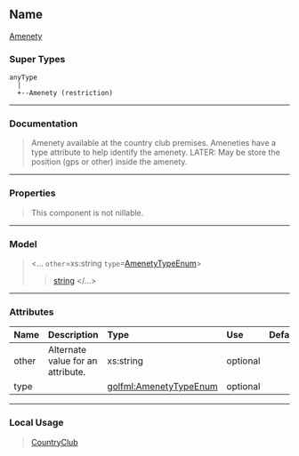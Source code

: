 ## Name ##

[Amenety](CAmenety.md)
### Super Types ###
```
anyType
  |
  +--Amenety (restriction)
```


---


### Documentation ###


> Amenety available at the country club premises.
> Ameneties have a type attribute to help identify the amenety.
> LATER: May be store the position (gps or other) inside the amenety.


---



### Properties ###

> This component is not nillable.

---


### Model ###

> <...  `other`=xs:string  `type`=[AmenetyTypeEnum](SAmenetyTypeEnum.md)>
> > [string](Sstring.md)
> > </...>

---


### Attributes ###

| **Name** | **Description** | **Type** | **Use** | **Default** | **Fixed** | **Form** |
|:---------|:----------------|:---------|:--------|:------------|:----------|:---------|
| other |  				Alternate value for an attribute.			 | xs:string | optional |  |  | unqualified |
| type |   | [golfml:AmenetyTypeEnum](SAmenetyTypeEnum.md) | optional |  |  | unqualified |


---


### Local Usage ###

> [CountryClub](CCountryClub.md)